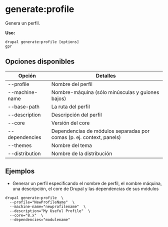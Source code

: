 # generate:profile
Genera un perfil.

**Uso:**
```
drupal generate:profile [options]
gpr
```

## Opciones disponibles
Opción | Detalles
-------|-------------
--profile | Nombre del perfil
--machine-name | Nombre-máquina (sólo minúsculas y guiones bajos)
--base-path | La ruta del perfil
--description | Descripción del perfil
--core | Versión del core
--dependencies | Dependencias de módulos separadas por comas (p. ej. context, panels)
--themes | Nombre del tema
--distribution | Nombre de la distribución

## Ejemplos
* Generar un perfil especificando el nombre de perfil, el nombre máquina, una descripción, el core de Drupal y las dependencias de sus módulos
```
drupal generate:profile  \
  --profile="NewProfileName"  \
  --machine-name="newprofilename"  \
  --description="My Useful Profile"  \
  --core="8.x"  \
  --dependencies="modulename"
```
